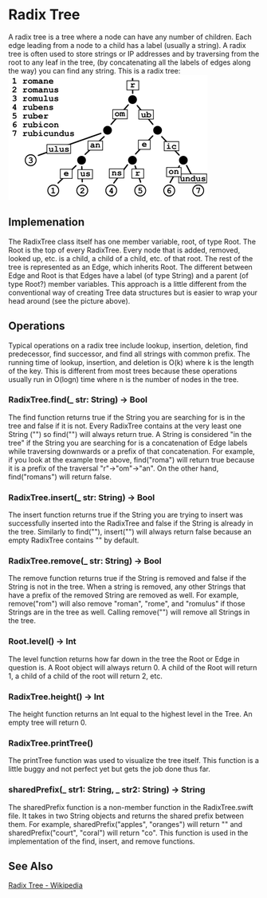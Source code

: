 # Radix Tree

A radix tree is a tree where a node can have any number of children. Each edge leading from a node to a child has a label (usually a string). A radix tree is often used to store strings or IP addresses and by traversing from the root to any leaf in the tree, (by concatenating all the labels of edges along the way) you can find any string. This is a radix tree:
![](/Radix-Tree/Images/radixtree.png)

## Implemenation

The RadixTree class itself has one member variable, root, of type Root. The Root is the top of every RadixTree. Every node that is added, removed, looked up, etc. is a child, a child of a child, etc. of that root. The rest of the tree is represented as an Edge, which inherits Root. The different between Edge and Root is that Edges have a label (of type String) and a parent (of type Root?) member variables. This approach is a little different from the conventional way of creating Tree data structures but is easier to wrap your head around (see the picture above).

## Operations

Typical operations on a radix tree include lookup, insertion, deletion, find predecessor, find successor, and find all strings with common prefix. The running time of lookup, insertion, and deletion is O(k) where k is the length of the key. This is different from most trees because these operations usually run in O(logn) time where n is the number of nodes in the tree.

### RadixTree.find(_ str: String) -> Bool

The find function returns true if the String you are searching for is in the tree and false if it is not. Every RadixTree contains at the very least one String ("") so find("") will always return true. A String is considered "in the tree" if the String you are searching for is a concatenation of Edge labels while traversing downwards or a prefix of that concatenation. For example, if you look at the example tree above, find("roma") will return true because it is a prefix of the traversal "r"->"om"->"an". On the other hand, find("romans") will return false.

### RadixTree.insert(_ str: String) -> Bool

The insert function returns true if the String you are trying to insert was successfully inserted into the RadixTree and false if the String is already in the tree. Similarly to find(""), insert("") will always return false because an empty RadixTree contains "" by default.

### RadixTree.remove(_ str: String) -> Bool

The remove function returns true if the String is removed and false if the String is not in the tree. When a string is removed, any other Strings that have a prefix of the removed String are removed as well. For example, remove("rom") will also remove "roman", "rome", and "romulus" if those Strings are in the tree as well. Calling remove("") will remove all Strings in the tree.

### Root.level() -> Int

The level function returns how far down in the tree the Root or Edge in question is. A Root object will always return 0. A child of the Root will return 1, a child of a child of the root will return 2, etc.

### RadixTree.height() -> Int

The height function returns an Int equal to the highest level in the Tree. An empty tree will return 0.

### RadixTree.printTree()

The printTree function was used to visualize the tree itself. This function is a little buggy and not perfect yet but gets the job done thus far.

### sharedPrefix(_ str1: String, _ str2: String) -> String

The sharedPrefix function is a non-member function in the RadixTree.swift file. It takes in two String objects and returns the shared prefix between them. For example,
sharedPrefix("apples", "oranges") will return "" and sharedPrefix("court", "coral") will return "co". This function is used in the implementation of the find, insert, and remove functions.

## See Also

[Radix Tree - Wikipedia](https://en.wikipedia.org/wiki/Radix_tree)
